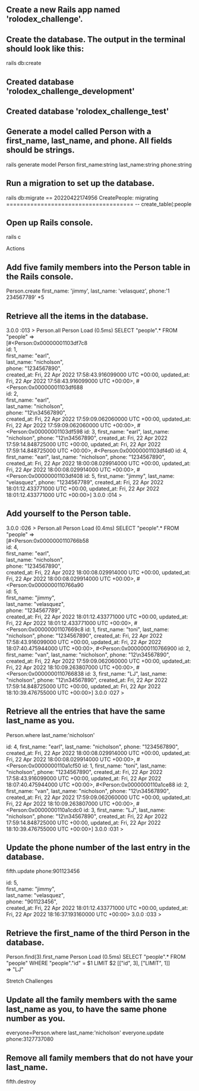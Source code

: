 ## Create a new Rails app named 'rolodex_challenge'.
## Create the database. The output in the terminal should look like this:

rails db:create
## Created database 'rolodex_challenge_development'
## Created database 'rolodex_challenge_test'

## Generate a model called Person with a first_name, last_name, and phone. All fields should be strings.

rails generate model Person first_name:string last_name:string phone:string


## Run a migration to set up the database.

rails db:migrate
== 20220422174956 CreatePeople: migrating =====================================
-- create_table(:people


## Open up Rails console.
rails c

Actions

## Add five family members into the Person table in the Rails console.
 Person.create first_name: 'jimmy', last_name: 'velasquez', phone:'1
234567789' *5

## Retrieve all the items in the database.
3.0.0 :013 > Person.all
  Person Load (0.5ms)  SELECT "people".* FROM "people"
 =>                                                           
[#<Person:0x00000001103df7c8                                  
  id: 1,                                                      
  first_name: "earl",                                         
  last_name: "nicholson",                                     
  phone: "1234567890",                                        
  created_at: Fri, 22 Apr 2022 17:58:43.916099000 UTC +00:00, 
  updated_at: Fri, 22 Apr 2022 17:58:43.916099000 UTC +00:00>,
 #<Person:0x00000001103df688                                  
  id: 2,                                                      
  first_name: "earl",                                         
  last_name: "nicholson",                                     
  phone: "12\n34567890",                                      
  created_at: Fri, 22 Apr 2022 17:59:09.062060000 UTC +00:00, 
  updated_at: Fri, 22 Apr 2022 17:59:09.062060000 UTC +00:00>,
 #<Person:0x00000001103df598
  id: 3,
  first_name: "earl",
  last_name: "nicholson",
  phone: "12\n34567890",
  created_at: Fri, 22 Apr 2022 17:59:14.848725000 UTC +00:00,
  updated_at: Fri, 22 Apr 2022 17:59:14.848725000 UTC +00:00>,
 #<Person:0x00000001103df4d0
  id: 4,
  first_name: "earl",
  last_name: "nicholson",
  phone: "1234567890",
  created_at: Fri, 22 Apr 2022 18:00:08.029914000 UTC +00:00,
  updated_at: Fri, 22 Apr 2022 18:00:08.029914000 UTC +00:00>,
 #<Person:0x00000001103df408
  id: 5,
  first_name: "jimmy",
  last_name: "velasquez",
  phone: "1234567789",
  created_at: Fri, 22 Apr 2022 18:01:12.433771000 UTC +00:00,
  updated_at: Fri, 22 Apr 2022 18:01:12.433771000 UTC +00:00>] 
3.0.0 :014 > 


## Add yourself to the Person table.
3.0.0 :026 > Person.all
  Person Load (0.4ms)  SELECT "people".* FROM "people"
 =>                                                           
[#<Person:0x0000000110766b58                                  
  id: 4,                                                      
  first_name: "earl",                                         
  last_name: "nicholson",                                     
  phone: "1234567890",                                        
  created_at: Fri, 22 Apr 2022 18:00:08.029914000 UTC +00:00, 
  updated_at: Fri, 22 Apr 2022 18:00:08.029914000 UTC +00:00>,
 #<Person:0x0000000110766a90                                  
  id: 5,                                                      
  first_name: "jimmy",                                        
  last_name: "velasquez",                                     
  phone: "1234567789",                                        
  created_at: Fri, 22 Apr 2022 18:01:12.433771000 UTC +00:00, 
  updated_at: Fri, 22 Apr 2022 18:01:12.433771000 UTC +00:00>,
 #<Person:0x00000001107669c8
  id: 1,
  first_name: "toni",
  last_name: "nicholson",
  phone: "1234567890",
  created_at: Fri, 22 Apr 2022 17:58:43.916099000 UTC +00:00,
  updated_at: Fri, 22 Apr 2022 18:07:40.475944000 UTC +00:00>,
 #<Person:0x0000000110766900
  id: 2,
  first_name: "van",
  last_name: "nicholson",
  phone: "12\n34567890",
  created_at: Fri, 22 Apr 2022 17:59:09.062060000 UTC +00:00,
  updated_at: Fri, 22 Apr 2022 18:10:09.263807000 UTC +00:00>,
 #<Person:0x0000000110766838
  id: 3,
  first_name: "LJ",
  last_name: "nicholson",
  phone: "12\n34567890",
  created_at: Fri, 22 Apr 2022 17:59:14.848725000 UTC +00:00,
  updated_at: Fri, 22 Apr 2022 18:10:39.476755000 UTC +00:00>] 
3.0.0 :027 > 



## Retrieve all the entries that have the same last_name as you.

Person.where last_name:'nicholson'

id: 4,
  first_name: "earl",
  last_name: "nicholson",
  phone: "1234567890",
  created_at: Fri, 22 Apr 2022 18:00:08.029914000 UTC +00:00,
  updated_at: Fri, 22 Apr 2022 18:00:08.029914000 UTC +00:00>,
 #<Person:0x0000000110a1cf50
  id: 1,
  first_name: "toni",
  last_name: "nicholson",
  phone: "1234567890",
  created_at: Fri, 22 Apr 2022 17:58:43.916099000 UTC +00:00,
  updated_at: Fri, 22 Apr 2022 18:07:40.475944000 UTC +00:00>,
 #<Person:0x0000000110a1ce88
  id: 2,
  first_name: "van",
  last_name: "nicholson",
  phone: "12\n34567890",
  created_at: Fri, 22 Apr 2022 17:59:09.062060000 UTC +00:00,
  updated_at: Fri, 22 Apr 2022 18:10:09.263807000 UTC +00:00>,
 #<Person:0x0000000110a1cdc0
  id: 3,
  first_name: "LJ",
  last_name: "nicholson",
  phone: "12\n34567890",
  created_at: Fri, 22 Apr 2022 17:59:14.848725000 UTC +00:00,
  updated_at: Fri, 22 Apr 2022 18:10:39.476755000 UTC +00:00>] 
3.0.0 :031 > 


## Update the phone number of the last entry in the database.

fifth.update phone:901123456

id: 5,                                                   
 first_name: "jimmy",                                     
 last_name: "velasquez",                                  
 phone: "901123456",                                      
 created_at: Fri, 22 Apr 2022 18:01:12.433771000 UTC +00:00,
 updated_at: Fri, 22 Apr 2022 18:16:37.193160000 UTC +00:00> 
3.0.0 :033 > 

## Retrieve the first_name of the third Person in the database.

Person.find(3).first_name
  Person Load (0.5ms)  SELECT "people".* FROM "people" WHERE "people"."id" = $1 LIMIT $2  [["id", 3], ["LIMIT", 1]]                                             
 => "LJ"  

 Stretch Challenges

## Update all the family members with the same last_name as you, to have the same phone number as you.

everyone=Person.where last_name:'nicholson'
 everyone.update phone:3127737080


## Remove all family members that do not have your last_name.

 fifth.destroy